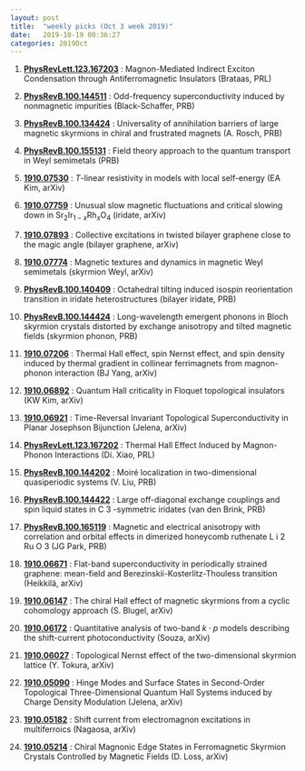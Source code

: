 ```yaml
---
layout: post
title:  "weekly picks (Oct 3 week 2019)"
date:   2019-10-19 00:36:27
categories: 2019Oct
---
```


1. [**PhysRevLett.123.167203**](https://link.aps.org/doi/10.1103/PhysRevLett.123.167203) : Magnon-Mediated Indirect Exciton Condensation through Antiferromagnetic Insulators (Brataas, PRL)

1. [**PhysRevB.100.144511**](https://link.aps.org/doi/10.1103/PhysRevB.100.144511) : Odd-frequency superconductivity induced by nonmagnetic impurities (Black-Schaffer, PRB)

1. [**PhysRevB.100.134424**](https://link.aps.org/doi/10.1103/PhysRevB.100.134424) : Universality of annihilation barriers of large magnetic skyrmions in chiral and frustrated magnets (A. Rosch, PRB)


1. [**PhysRevB.100.155131**](https://link.aps.org/doi/10.1103/PhysRevB.100.155131) : Field theory approach to the quantum transport in Weyl semimetals (PRB)

1. [**1910.07530**](http://arxiv.org/abs/1910.07530) : $T$-linear resistivity in models with local self-energy (EA Kim, arXiv)

1. [**1910.07759**](http://arxiv.org/abs/1910.07759) : Unusual slow magnetic fluctuations and critical slowing down in Sr$_{2}$Ir$_{1-x}$Rh$_{x}$O$_{4}$ (iridate, arXiv)

1. [**1910.07893**](http://arxiv.org/abs/1910.07893) : Collective excitations in twisted bilayer graphene close to the magic angle (bilayer graphene, arXiv)

1. [**1910.07774**](http://arxiv.org/abs/1910.07774) : Magnetic textures and dynamics in magnetic Weyl semimetals (skyrmion Weyl, arXiv)


1. [**PhysRevB.100.140409**](https://link.aps.org/doi/10.1103/PhysRevB.100.140409) : Octahedral tilting induced isospin reorientation transition in iridate heterostructures (bilayer iridate, PRB)

1. [**PhysRevB.100.144424**](https://link.aps.org/doi/10.1103/PhysRevB.100.144424) : Long-wavelength emergent phonons in Bloch skyrmion crystals distorted by exchange anisotropy and tilted magnetic fields (skyrmion phonon, PRB)

1. [**1910.07206**](http://arxiv.org/abs/1910.07206) : Thermal Hall effect, spin Nernst effect, and spin density induced by thermal gradient in collinear ferrimagnets from magnon-phonon interaction (BJ Yang, arXiv)

1. [**1910.06892**](http://arxiv.org/abs/1910.06892) : Quantum Hall criticality in Floquet topological insulators (KW Kim, arXiv)

1. [**1910.06921**](http://arxiv.org/abs/1910.06921) : Time-Reversal Invariant Topological Superconductivity in Planar Josephson Bijunction (Jelena, arXiv)


1. [**PhysRevLett.123.167202**](https://journals.aps.org/prl/pdf/10.1103/PhysRevLett.123.167202) : Thermal Hall Effect Induced by Magnon-Phonon Interactions (Di. Xiao, PRL)

1. [**PhysRevB.100.144202**](https://link.aps.org/doi/10.1103/PhysRevB.100.144202) : Moiré localization in two-dimensional quasiperiodic systems (V. Liu, PRB)

1. [**PhysRevB.100.144422**](https://link.aps.org/doi/10.1103/PhysRevB.100.144422) : Large off-diagonal exchange couplings and spin liquid states in C 3 -symmetric iridates (van den Brink, PRB)

1. [**PhysRevB.100.165119**](https://link.aps.org/doi/10.1103/PhysRevB.100.165119) : Magnetic and electrical anisotropy with correlation and orbital effects in dimerized honeycomb ruthenate L i 2 Ru O 3 (JG Park, PRB)

1. [**1910.06671**](http://arxiv.org/abs/1910.06671) : Flat-band superconductivity in periodically strained graphene: mean-field and Berezinskii-Kosterlitz-Thouless transition (Heikkilä, arXiv)


1. [**1910.06147**](http://arxiv.org/abs/1910.06147) : The chiral Hall effect of magnetic skyrmions from a cyclic cohomology approach (S. Blugel, arXiv) 

1. [**1910.06172**](http://arxiv.org/abs/1910.06172) : Quantitative analysis of two-band ${k}\cdot{p}$ models describing the shift-current photoconductivity (Souza, arXiv)

1. [**1910.06027**](http://arxiv.org/abs/1910.06027) : Topological Nernst effect of the two-dimensional skyrmion lattice (Y. Tokura, arXiv) 


1. [**1910.05090**](https://arxiv.org/abs/1910.05090) : Hinge Modes and Surface States in Second-Order Topological Three-Dimensional Quantum Hall Systems induced by Charge Density Modulation (Jelena, arXiv)

1. [**1910.05182**](https://arxiv.org/abs/1910.05182) : Shift current from electromagnon excitations in multiferroics (Nagaosa, arXiv)

1. [**1910.05214**](http://arxiv.org/abs/1910.05214) : Chiral Magnonic Edge States in Ferromagnetic Skyrmion Crystals Controlled by Magnetic Fields (D. Loss, arXiv)
